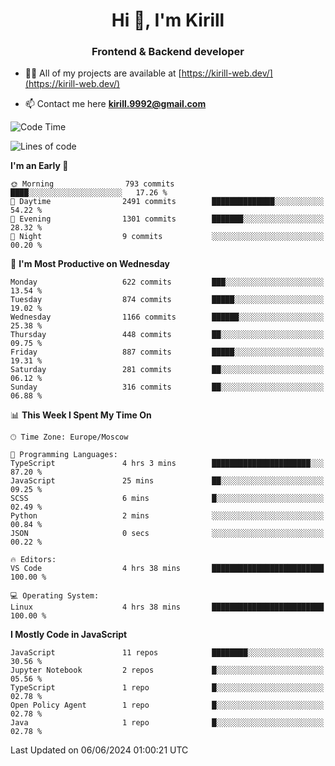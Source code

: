 <h1 align="center">Hi 👋, I'm Kirill</h1>
<h3 align="center">Frontend & Backend developer</h3>

- 👨‍💻 All of my projects are available at [https://kirill-web.dev/](https://kirill-web.dev/)

- 📫 Contact me here **kirill.9992@gmail.com**











<!--START_SECTION:waka-->
![Code Time](http://img.shields.io/badge/Code%20Time-1%2C841%20hrs%2034%20mins-blue)

![Lines of code](https://img.shields.io/badge/From%20Hello%20World%20I%27ve%20Written-4.6%20million%20lines%20of%20code-blue)

**I'm an Early 🐤** 

```text
🌞 Morning                793 commits         ████░░░░░░░░░░░░░░░░░░░░░   17.26 % 
🌆 Daytime                2491 commits        ██████████████░░░░░░░░░░░   54.22 % 
🌃 Evening                1301 commits        ███████░░░░░░░░░░░░░░░░░░   28.32 % 
🌙 Night                  9 commits           ░░░░░░░░░░░░░░░░░░░░░░░░░   00.20 % 
```
📅 **I'm Most Productive on Wednesday** 

```text
Monday                   622 commits         ███░░░░░░░░░░░░░░░░░░░░░░   13.54 % 
Tuesday                  874 commits         █████░░░░░░░░░░░░░░░░░░░░   19.02 % 
Wednesday                1166 commits        ██████░░░░░░░░░░░░░░░░░░░   25.38 % 
Thursday                 448 commits         ██░░░░░░░░░░░░░░░░░░░░░░░   09.75 % 
Friday                   887 commits         █████░░░░░░░░░░░░░░░░░░░░   19.31 % 
Saturday                 281 commits         ██░░░░░░░░░░░░░░░░░░░░░░░   06.12 % 
Sunday                   316 commits         ██░░░░░░░░░░░░░░░░░░░░░░░   06.88 % 
```


📊 **This Week I Spent My Time On** 

```text
🕑︎ Time Zone: Europe/Moscow

💬 Programming Languages: 
TypeScript               4 hrs 3 mins        ██████████████████████░░░   87.20 % 
JavaScript               25 mins             ██░░░░░░░░░░░░░░░░░░░░░░░   09.25 % 
SCSS                     6 mins              █░░░░░░░░░░░░░░░░░░░░░░░░   02.49 % 
Python                   2 mins              ░░░░░░░░░░░░░░░░░░░░░░░░░   00.84 % 
JSON                     0 secs              ░░░░░░░░░░░░░░░░░░░░░░░░░   00.22 % 

🔥 Editors: 
VS Code                  4 hrs 38 mins       █████████████████████████   100.00 % 

💻 Operating System: 
Linux                    4 hrs 38 mins       █████████████████████████   100.00 % 
```

**I Mostly Code in JavaScript** 

```text
JavaScript               11 repos            ████████░░░░░░░░░░░░░░░░░   30.56 % 
Jupyter Notebook         2 repos             █░░░░░░░░░░░░░░░░░░░░░░░░   05.56 % 
TypeScript               1 repo              █░░░░░░░░░░░░░░░░░░░░░░░░   02.78 % 
Open Policy Agent        1 repo              █░░░░░░░░░░░░░░░░░░░░░░░░   02.78 % 
Java                     1 repo              █░░░░░░░░░░░░░░░░░░░░░░░░   02.78 % 
```




 Last Updated on 06/06/2024 01:00:21 UTC
<!--END_SECTION:waka-->
